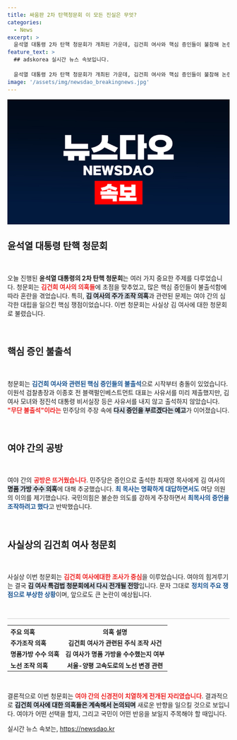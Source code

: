 ```yaml
---
title: 싸움판 2차 탄핵청문회 이 모든 진실은 무엇?
categories:
  - News
excerpt: >
  윤석열 대통령 2차 탄핵 청문회가 개최된 가운데, 김건희 여사와 핵심 증인들이 불참해 논란이 일고 있습니다. 여야의 날카로운 공방 속, 김 여사 특검법 청문회가 다시 예고되며 긴장감이 고조되고 있습니다.
feature_text: >
  ## adskorea 실시간 뉴스 속보입니다.

  윤석열 대통령 2차 탄핵 청문회가 개최된 가운데, 김건희 여사와 핵심 증인들이 불참해 논란이 일고 있습니다. 여야의 날카로운 공방 속, 김 여사 특검법 청문회가 다시 예고되며 긴장감이 고조되고 있습니다.
image: '/assets/img/newsdao_breakingnews.jpg'
---
```


<p><img src="/assets/img/newsdao_breakingnews.jpg" alt="adskorea 속보" /></p>

<h2 data-ke-size="size26">윤석열 대통령 탄핵 청문회</h2>

<p data-ke-size="size16">&nbsp;</p>

<p data-ke-size="size16">오늘 진행된 <b>윤석열 대통령의 2차 탄핵 청문회</b>는 여러 가지 중요한 주제를 다루었습니다. 청문회는 <b><span style="color: #ee2323;">김건희 여사의 의혹들</span></b>에 초점을 맞추었고, 많은 핵심 증인들이 불출석함에 따라 혼란을 겪었습니다. 특히, <b><span style="background-color: #21538527;">김 여사의 주가 조작 의혹</span></b>과 관련된 문제는 여야 간의 심각한 대립을 일으킨 핵심 쟁점이었습니다. 이번 청문회는 사실상 김 여사에 대한 청문회로 불렸습니다.</p>

<p data-ke-size="size16">&nbsp;</p>

<h2 data-ke-size="size26">핵심 증인 불출석</h2>

<p data-ke-size="size16">&nbsp;</p>

<p data-ke-size="size16">청문회는 <b><span style="color: #1a5490;">김건희 여사와 관련된 핵심 증인들의 불출석</span></b>으로 시작부터 충돌이 있었습니다. 이원석 검찰총장과 이종호 전 블랙펄인베스트먼트 대표는 사유서를 미리 제출했지만, 김 여사 모녀와 정진석 대통령 비서실장 등은 사유서를 내지 않고 출석하지 않았습니다. <b><span style="color: #ee2323;">"무단 불출석"이라는</span></b> 민주당의 주장 속에 <b><span style="background-color: #21538527;">다시 증인을 부르겠다는 예고</span></b>가 이어졌습니다.</p>

<p data-ke-size="size16">&nbsp;</p>

<h2 data-ke-size="size26">여야 간의 공방</h2>

<p data-ke-size="size16">&nbsp;</p>

<p data-ke-size="size16">여야 간의 <b><span style="color: #ee2323;">공방은 뜨거웠습니다</span></b>. 민주당은 증인으로 출석한 최재영 목사에게 김 여사의 <b><span style="background-color: #21538527;">명품 가방 수수 의혹</span></b>에 대해 추궁했습니다. <b><span style="color: #1a5490;">최 목사는 명확하게 대답하면서도</span></b> 여당 의원의 이의를 제기했습니다. 국민의힘은 불순한 의도를 강하게 주장하면서 <b><span style="color: #1a5490;">최목사의 증언을 조작하려고 했다</span></b>고 반박했습니다.</p>

<p data-ke-size="size16">&nbsp;</p>

<h2 data-ke-size="size26">사실상의 김건희 여사 청문회</h2>

<p data-ke-size="size16">&nbsp;</p>

<p data-ke-size="size16">사실상 이번 청문회는 <b><span style="color: #ee2323;">김건희 여사에대한 조사가 중심</span></b>을 이루었습니다. 여야의 힘겨루기는 결국 <b><span style="background-color: #21538527;">김 여사 특검법 청문회에서 다시 전개될 전망</span></b>입니다. 문자 그대로 <b><span style="color: #1a5490;">정치의 주요 쟁점으로 부상한 상황</span></b>이며, 앞으로도 큰 논란이 예상됩니다.</p>

<p data-ke-size="size16">&nbsp;</p>

<hr style="height:1px; background-color:#ccc; border:none;"/>

<table style="width:100%; border-collapse:collapse;">
    <tr>
        <th style="text-align: left;"><b>주요 의혹</b></th>
        <th style="text-align: center;"><b>의혹 설명</b></th>
    </tr>
    <tr>
        <td style="text-align: left;"><b>주가조작 의혹</b></td>
        <td style="text-align: center; height: 17px;"><b>김건희 여사가 관련된 주식 조작 사건</b></td>
    </tr>
    <tr>
        <td style="text-align: left;"><b>명품가방 수수 의혹</b></td>
        <td style="text-align: center; height: 17px;"><b>김 여사가 명품 가방을 수수했는지 여부</b></td>
    </tr>
    <tr>
        <td style="text-align: left;"><b>노선 조작 의혹</b></td>
        <td style="text-align: center; height: 17px;"><b>서울-양평 고속도로의 노선 변경 관련</b></td>
    </tr>
</table>

<p data-ke-size="size16">&nbsp;</p>

<p data-ke-size="size16">결론적으로 이번 청문회는 <b><span style="color: #ee2323;">여야 간의 신경전이 치열하게 전개된 자리였습니다</span></b>. 결과적으로 <b><span style="background-color: #21538527;">김건희 여사에 대한 의혹들은 계속해서 논의되며</span></b> 새로운 반향을 일으킬 것으로 보입니다. 여야가 어떤 선택을 할지, 그리고 국민이 어떤 반응을 보일지 주목해야 할 때입니다.</p>
실시간 뉴스 속보는, <a href="https://newsdao.kr" rel="dofollow">https://newsdao.kr</a>


